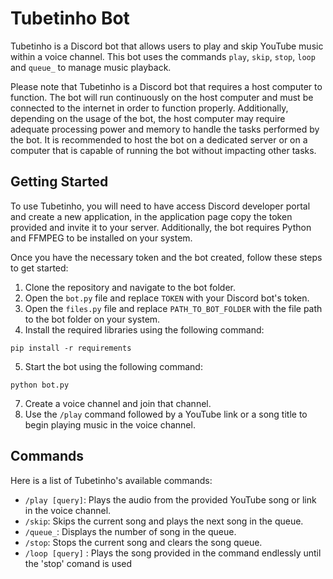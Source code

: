 # Tubetinho Bot

Tubetinho is a Discord bot that allows users to play and skip YouTube music within a voice channel. This bot uses the commands `play`, `skip`, `stop`, `loop` and `queue_` to manage music playback.

Please note that Tubetinho is a Discord bot that requires a host computer to function. The bot will run continuously on the host computer and must be connected to the internet in order to function properly. Additionally, depending on the usage of the bot, the host computer may require adequate processing power and memory to handle the tasks performed by the bot. It is recommended to host the bot on a dedicated server or on a computer that is capable of running the bot without impacting other tasks.

## Getting Started

To use Tubetinho, you will need to have access Discord developer portal and create a new application, in the application page copy the token provided and invite it to your server. Additionally, the bot requires Python and FFMPEG to be installed on your system.

Once you have the necessary token and the bot created, follow these steps to get started:

1.  Clone the repository and navigate to the bot folder.
2.  Open the `bot.py` file and replace `TOKEN` with your Discord bot's token.
3.  Open the `files.py` file and replace `PATH_TO_BOT_FOLDER` with the file path to the bot folder on your system.
4.  Install the required libraries using the following command:

`pip install -r requirements` 

5.  Start the bot using the following command:

`python bot.py` 

7.  Create a voice channel and join that channel.
8.  Use the `/play` command followed by a YouTube link or a song title to begin playing music in the voice channel.

## Commands

Here is a list of Tubetinho's available commands:

-   `/play [query]`: Plays the audio from the provided YouTube song or link in the voice channel.
-   `/skip`: Skips the current song and plays the next song in the queue.
-   `/queue_`: Displays the number of song in the queue.
-   `/stop`: Stops the current song and clears the song queue.
-   `/loop [query]` : Plays the song provided in the command endlessly until the 'stop' comand is used
